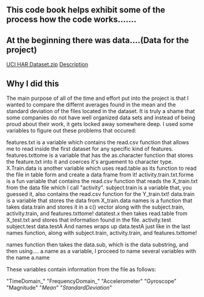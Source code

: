 ## This code book helps exhibit some of the process how the code works.......

## At the beginning there was data....(Data for the project)
[UCI HAR Dataset.zip](https://d396qusza40orc.cloudfront.net/getdata%2Fprojectfiles%2FUCI%20HAR%20Dataset.zip)
[Description](http://archive.ics.uci.edu/ml/datasets/Human+Activity+Recognition+Using+Smartphones)

## Why I did this 

The main purpose of all of the time and effort put into the project is that I wanted to compare the differnt averages found in the mean and the standard deviation of the files located in the dataset. It is truly a shame that some companies do not have well organized data sets and instead of being proud about their work, it gets locked away somewhere deep. 
I used some variables to figure out these problems that occured:

features.txt is a variable which contains the read.csv function that allows me to read inside the first dataset for any specific kind of features. 
features.txttome is a variable that has the as.character function that stores the feature.txt into it and coerces it's arguement to character type. 
X.Train.data is another variable which uses read.table as its function to read the file in table form and create a data frame from it!
activity.train.txt.forme is a fun variable that contains the read.csv function that reads the X_train.txt from the data file which I call "activity". 
subject.train is a variable that, you guessed it, also contains the read.csv function for the Y_train.txt!
data.train is a variable that stores the data from X_train.data
names is a function that takes data.train and stores it in a c() vector along with the subject.train, activity.train, and features.txttome!
datatest.x then takes read.table from X_test.txt and stores that information found in the file. 
activity.test
subject.test
data.testA
And names wraps up data.testA just like in the last names function, along with subject.train, activity.train, and features.txttome!

names function then takes the data.sub, which is the data substring, and then using....
a.name as a variable, I proceed to name several variables with the name a.name

These variables contain information from the file as follows:

"TimeDomain_"
"FrequencyDomain_"
"Accelerometer"
"Gyroscope"
"Magnitude"
"_Mean_"
"_StandardDeviation_"

